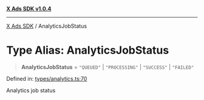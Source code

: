 [**X Ads SDK v1.0.4**](../README.md)

***

[X Ads SDK](../globals.md) / AnalyticsJobStatus

# Type Alias: AnalyticsJobStatus

> **AnalyticsJobStatus** = `"QUEUED"` \| `"PROCESSING"` \| `"SUCCESS"` \| `"FAILED"`

Defined in: [types/analytics.ts:70](https://github.com/kage1020/x-ads-sdk/blob/main/src/types/analytics.ts#L70)

Analytics job status
